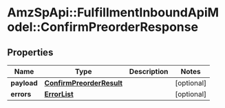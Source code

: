 # AmzSpApi::FulfillmentInboundApiModel::ConfirmPreorderResponse

## Properties
Name | Type | Description | Notes
------------ | ------------- | ------------- | -------------
**payload** | [**ConfirmPreorderResult**](ConfirmPreorderResult.md) |  | [optional] 
**errors** | [**ErrorList**](ErrorList.md) |  | [optional] 

